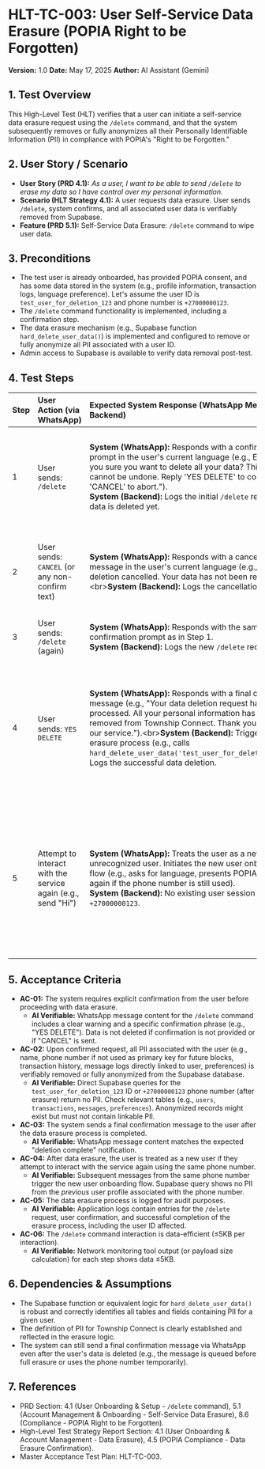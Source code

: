 # HLT-TC-003: User Self-Service Data Erasure (POPIA Right to be Forgotten)

**Version:** 1.0
**Date:** May 17, 2025
**Author:** AI Assistant (Gemini)

## 1. Test Overview
This High-Level Test (HLT) verifies that a user can initiate a self-service data erasure request using the `/delete` command, and that the system subsequently removes or fully anonymizes all their Personally Identifiable Information (PII) in compliance with POPIA's "Right to be Forgotten."

## 2. User Story / Scenario
*   **User Story (PRD 4.1):** *As a user, I want to be able to send `/delete` to erase my data so I have control over my personal information.*
*   **Scenario (HLT Strategy 4.1):** A user requests data erasure. User sends `/delete`, system confirms, and all associated user data is verifiably removed from Supabase.
*   **Feature (PRD 5.1):** Self-Service Data Erasure: `/delete` command to wipe user data.

## 3. Preconditions
*   The test user is already onboarded, has provided POPIA consent, and has some data stored in the system (e.g., profile information, transaction logs, language preference). Let's assume the user ID is `test_user_for_deletion_123` and phone number is `+27000000123`.
*   The `/delete` command functionality is implemented, including a confirmation step.
*   The data erasure mechanism (e.g., Supabase function `hard_delete_user_data()`) is implemented and configured to remove or fully anonymize all PII associated with a user ID.
*   Admin access to Supabase is available to verify data removal post-test.

## 4. Test Steps

| Step | User Action (via WhatsApp)                  | Expected System Response (WhatsApp Message & Backend)                                                                                                                                                                                                                                                                                          | AI Verifiable Checks                                                                                                                                                                                                                                                                                                                                                                                                                                                                                                                                                                                |
| :--- | :------------------------------------------ | :--------------------------------------------------------------------------------------------------------------------------------------------------------------------------------------------------------------------------------------------------------------------------------------------------------------------------------------------- | :------------------------------------------------------------------------------------------------------------------------------------------------------------------------------------------------------------------------------------------------------------------------------------------------------------------------------------------------------------------------------------------------------------------------------------------------------------------------------------------------------------------------------------------------------------------------------------------------------------------ |
| 1    | User sends: `/delete`                       | **System (WhatsApp):** Responds with a confirmation prompt in the user's current language (e.g., English: "Are you sure you want to delete all your data? This action cannot be undone. Reply 'YES DELETE' to confirm or 'CANCEL' to abort.").<br>**System (Backend):** Logs the initial `/delete` request. No data is deleted yet.                  | WhatsApp response received matches the expected confirmation prompt in the user's language. Backend logs show the initial `/delete` request event. Supabase query confirms user data for `test_user_for_deletion_123` still exists.                                                                                                                                                                                                                                                                                                                                                                                        |
| 2    | User sends: `CANCEL` (or any non-confirm text) | **System (WhatsApp):** Responds with a cancellation message in the user's current language (e.g., "Data deletion cancelled. Your data has not been removed.").\<br>**System (Backend):** Logs the cancellation.                                                                                                                                    | WhatsApp response received matches the expected cancellation message. Supabase query confirms user data for `test_user_for_deletion_123` still exists and is unchanged. Backend logs show the cancellation event.                                                                                                                                                                                                                                                                                                                                                                                                          |
| 3    | User sends: `/delete` (again)               | **System (WhatsApp):** Responds with the same confirmation prompt as in Step 1.<br>**System (Backend):** Logs the new `/delete` request.                                                                                                                                                                                                             | Same as Step 1 verification.                                                                                                                                                                                                                                                                                                                                                                                                                                                                                                                                                                                        |
| 4    | User sends: `YES DELETE`                    | **System (WhatsApp):** Responds with a final confirmation message (e.g., "Your data deletion request has been processed. All your personal information has been removed from Township Connect. Thank you for using our service.").\<br>**System (Backend):** Triggers the data erasure process (e.g., calls `hard_delete_user_data('test_user_for_deletion_123')`). Logs the successful data deletion. | WhatsApp response received matches the expected final confirmation message. Backend logs show the `YES DELETE` confirmation and the initiation and successful completion of the data erasure process for `test_user_for_deletion_123`. Supabase queries (see AC-02, AC-03, AC-04 below) verify data removal/anonymization.                                                                                                                                                                                                                                                                                                   |
| 5    | Attempt to interact with the service again (e.g., send "Hi") | **System (WhatsApp):** Treats the user as a new, unrecognized user. Initiates the new user onboarding flow (e.g., asks for language, presents POPIA notice again if the phone number is still used).<br>**System (Backend):** No existing user session found for `+27000000123`.                                                              | WhatsApp response is consistent with a new user interaction (e.g., language prompt or welcome for new user). Backend logs show no existing active session for the phone number, or a new session being created if the system re-onboards. Supabase query for `+27000000123` or `test_user_for_deletion_123` should not find any PII or link to previous activity (unless re-onboarding creates a new blank record). |

## 5. Acceptance Criteria
*   **AC-01:** The system requires explicit confirmation from the user before proceeding with data erasure.
    *   **AI Verifiable:** WhatsApp message content for the `/delete` command includes a clear warning and a specific confirmation phrase (e.g., "YES DELETE"). Data is not deleted if confirmation is not provided or if "CANCEL" is sent.
*   **AC-02:** Upon confirmed request, all PII associated with the user (e.g., name, phone number if not used as primary key for future blocks, transaction history, message logs directly linked to user, preferences) is verifiably removed or fully anonymized from the Supabase database.
    *   **AI Verifiable:** Direct Supabase queries for the `test_user_for_deletion_123` ID or `+27000000123` phone number (after erasure) return no PII. Check relevant tables (e.g., `users`, `transactions`, `messages`, `preferences`). Anonymized records might exist but must not contain linkable PII.
*   **AC-03:** The system sends a final confirmation message to the user after the data erasure process is completed.
    *   **AI Verifiable:** WhatsApp message content matches the expected "deletion complete" notification.
*   **AC-04:** After data erasure, the user is treated as a new user if they attempt to interact with the service again using the same phone number.
    *   **AI Verifiable:** Subsequent messages from the same phone number trigger the new user onboarding flow. Supabase query shows no PII from the *previous* user profile associated with the phone number.
*   **AC-05:** The data erasure process is logged for audit purposes.
    *   **AI Verifiable:** Application logs contain entries for the `/delete` request, user confirmation, and successful completion of the erasure process, including the user ID affected.
*   **AC-06:** The `/delete` command interaction is data-efficient (≤5KB per interaction).
    *   **AI Verifiable:** Network monitoring tool output (or payload size calculation) for each step shows data ≤5KB.

## 6. Dependencies & Assumptions
*   The Supabase function or equivalent logic for `hard_delete_user_data()` is robust and correctly identifies all tables and fields containing PII for a given user.
*   The definition of PII for Township Connect is clearly established and reflected in the erasure logic.
*   The system can still send a final confirmation message via WhatsApp even after the user's data is deleted (e.g., the message is queued before full erasure or uses the phone number temporarily).

## 7. References
*   PRD Section: 4.1 (User Onboarding & Setup - `/delete` command), 5.1 (Account Management & Onboarding - Self-Service Data Erasure), 8.6 (Compliance - POPIA Right to be Forgotten).
*   High-Level Test Strategy Report Section: 4.1 (User Onboarding & Account Management - Data Erasure), 4.5 (POPIA Compliance - Data Erasure Confirmation).
*   Master Acceptance Test Plan: HLT-TC-003.